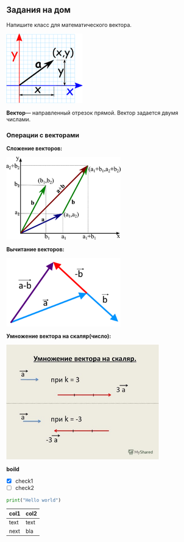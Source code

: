 
## Задания на дом

Напишите класс для математического вектора.


<img src="img/vector-cartesian.png" width="200">

**Вектор**— направленный отрезок прямой. Вектор задается двумя числами.


### Операции с векторами

**Сложение векторов:**

<img src="img/vector_add.png" width="300">


**Вычитание векторов:**

<img src="img/vector_sub.png" width="300">

    
**Умножение вектора на скаляр(число):**

<img src="img/vector_mult.jpg" width="400">

**boild**

 - [x] check1
 - [ ] check2

```python
print("Hello world")
```

|col1  | col2 |
|------|-------|
| text | text |
| next|    bla|


<!--stackedit_data:
eyJoaXN0b3J5IjpbLTkzOTQzNTM4NiwtMTAzNDI2MjQ0M119
-->